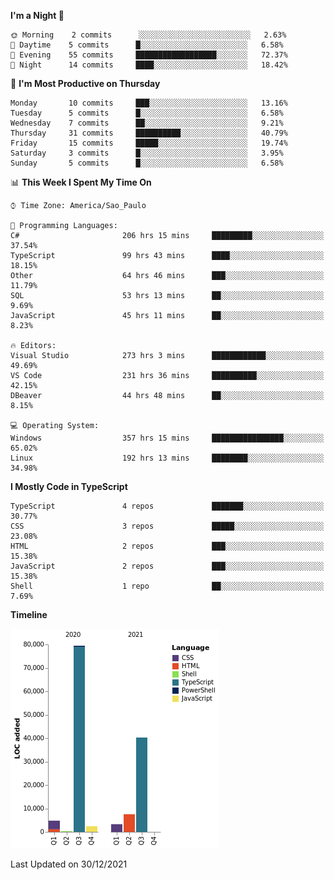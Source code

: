 <!--START_SECTION:waka-->
**I'm a Night 🦉** 

```text
🌞 Morning    2 commits      ░░░░░░░░░░░░░░░░░░░░░░░░░   2.63% 
🌆 Daytime    5 commits      █░░░░░░░░░░░░░░░░░░░░░░░░   6.58% 
🌃 Evening    55 commits     ██████████████████░░░░░░░   72.37% 
🌙 Night      14 commits     ████░░░░░░░░░░░░░░░░░░░░░   18.42%

```
📅 **I'm Most Productive on Thursday** 

```text
Monday       10 commits     ███░░░░░░░░░░░░░░░░░░░░░░   13.16% 
Tuesday      5 commits      █░░░░░░░░░░░░░░░░░░░░░░░░   6.58% 
Wednesday    7 commits      ██░░░░░░░░░░░░░░░░░░░░░░░   9.21% 
Thursday     31 commits     ██████████░░░░░░░░░░░░░░░   40.79% 
Friday       15 commits     █████░░░░░░░░░░░░░░░░░░░░   19.74% 
Saturday     3 commits      █░░░░░░░░░░░░░░░░░░░░░░░░   3.95% 
Sunday       5 commits      █░░░░░░░░░░░░░░░░░░░░░░░░   6.58%

```


📊 **This Week I Spent My Time On** 

```text
⌚︎ Time Zone: America/Sao_Paulo

💬 Programming Languages: 
C#                       206 hrs 15 mins     █████████░░░░░░░░░░░░░░░░   37.54% 
TypeScript               99 hrs 43 mins      ████░░░░░░░░░░░░░░░░░░░░░   18.15% 
Other                    64 hrs 46 mins      ███░░░░░░░░░░░░░░░░░░░░░░   11.79% 
SQL                      53 hrs 13 mins      ██░░░░░░░░░░░░░░░░░░░░░░░   9.69% 
JavaScript               45 hrs 11 mins      ██░░░░░░░░░░░░░░░░░░░░░░░   8.23%

🔥 Editors: 
Visual Studio            273 hrs 3 mins      ████████████░░░░░░░░░░░░░   49.69% 
VS Code                  231 hrs 36 mins     ██████████░░░░░░░░░░░░░░░   42.15% 
DBeaver                  44 hrs 48 mins      ██░░░░░░░░░░░░░░░░░░░░░░░   8.15%

💻 Operating System: 
Windows                  357 hrs 15 mins     ████████████████░░░░░░░░░   65.02% 
Linux                    192 hrs 13 mins     ████████░░░░░░░░░░░░░░░░░   34.98%

```

**I Mostly Code in TypeScript** 

```text
TypeScript               4 repos             ███████░░░░░░░░░░░░░░░░░░   30.77% 
CSS                      3 repos             █████░░░░░░░░░░░░░░░░░░░░   23.08% 
HTML                     2 repos             ███░░░░░░░░░░░░░░░░░░░░░░   15.38% 
JavaScript               2 repos             ███░░░░░░░░░░░░░░░░░░░░░░   15.38% 
Shell                    1 repo              ██░░░░░░░░░░░░░░░░░░░░░░░   7.69%

```


**Timeline**

![Chart not found](https://raw.githubusercontent.com/jonhoffmam/jonhoffmam/master/charts/bar_graph.png) 


 Last Updated on 30/12/2021
<!--END_SECTION:waka-->
